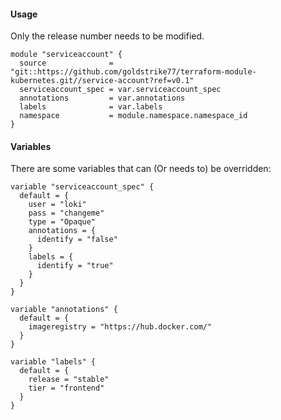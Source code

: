 #### Usage
Only the release number needs to be modified.
```hcl
module "serviceaccount" {
  source              = "git::https://github.com/goldstrike77/terraform-module-kubernetes.git//service-account?ref=v0.1"
  serviceaccount_spec = var.serviceaccount_spec
  annotations         = var.annotations
  labels              = var.labels
  namespace           = module.namespace.namespace_id
}
```

#### Variables
There are some variables that can (Or needs to) be overridden:
```hcl
variable "serviceaccount_spec" {
  default = {
    user = "loki"
    pass = "changeme"
    type = "Opaque"
    annotations = {
      identify = "false"
    }
    labels = {
      identify = "true"
    }
  }
}

variable "annotations" {
  default = {
    imageregistry = "https://hub.docker.com/"
  }
}

variable "labels" {
  default = {
    release = "stable"
    tier = "frontend"
  }
}
```